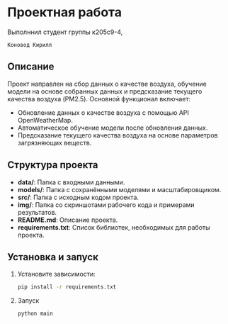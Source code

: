 # Проектная работа


Выполннил студент группы к205с9-4, 
   ```
   Коновод Кирилл
   ```
## Описание
Проект направлен на сбор данных о качестве воздуха, обучение модели на основе собранных данных и предсказание текущего качества воздуха (PM2.5). Основной функционал включает:
- Обновление данных о качестве воздуха с помощью API OpenWeatherMap.
- Автоматическое обучение модели после обновления данных.
- Предсказание текущего качества воздуха на основе параметров загрязняющих веществ.

## Структура проекта
- **data/**: Папка с входными данными.
- **models/**: Папка с сохранёнными моделями и масштабировщиком.
- **src/**: Папка с исходным кодом проекта.
- **img/**: Папка со скриншотами рабочего кода и примерами результатов.
- **README.md**: Описание проекта.
- **requirements.txt**: Список библиотек, необходимых для работы проекта.
  
## Установка и запуск
1. Установите зависимости:
   ```bash
   pip install -r requirements.txt
   ```
2. Запуск
   ```bash
   python main
   ```
